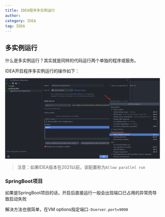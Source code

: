 ```yaml
---
title: IDEA程序多实例运行
author:
category: IDEA
tag: IDEA
---
```


## 多实例运行

什么是多实例运行？其实就是同样的代码运行两个单独的程序或服务。

IDEA开启程序多实例运行的操作如下：

![multiple-instances](../pic/idea-multiple-instances.png)

> 注意：如果IDEA版本在2021以前，该配置称为`Allow parallel run`

### SpringBoot项目

如果是SpringBoot项目的话，开启后直接运行一般会出现端口已占用的异常而导致启动失败

解决方法也很简单，在VM options指定端口`-Dserver.port=9090`
